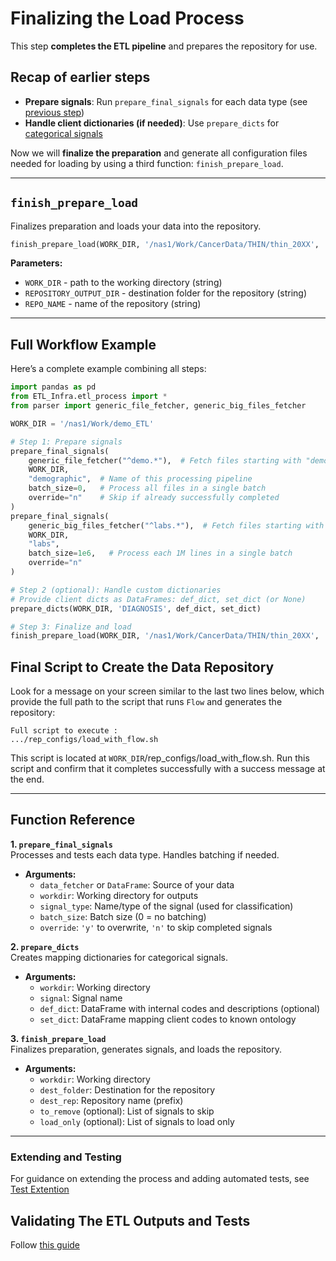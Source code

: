 # Finalizing the Load Process

This step **completes the ETL pipeline** and prepares the repository for use.

## Recap of earlier steps
* **Prepare signals**: Run `prepare_final_signals` for each data type (see [previous step](../02.Process%20Pipeline))
* **Handle client dictionaries (if needed)**: Use `prepare_dicts` for [categorical signals](../02.Process%20Pipeline/Categorical%20signal_%20Custom%20dictionaries.md)


Now we will **finalize the preparation** and generate all configuration files needed for loading by using a third function: `finish_prepare_load`.

---

## `finish_prepare_load`

Finalizes preparation and loads your data into the repository.

```python
finish_prepare_load(WORK_DIR, '/nas1/Work/CancerData/THIN/thin_20XX', 'thin')
```

**Parameters:**

* `WORK_DIR` - path to the working directory (string)
* `REPOSITORY_OUTPUT_DIR` - destination folder for the repository (string)
* `REPO_NAME` - name of the repository (string)

---

## Full Workflow Example

Here’s a complete example combining all steps:

```python
import pandas as pd
from ETL_Infra.etl_process import *
from parser import generic_file_fetcher, generic_big_files_fetcher

WORK_DIR = '/nas1/Work/demo_ETL'

# Step 1: Prepare signals
prepare_final_signals(
    generic_file_fetcher("^demo.*"),  # Fetch files starting with "demo"
    WORK_DIR,
    "demographic",  # Name of this processing pipeline
    batch_size=0,   # Process all files in a single batch
    override="n"    # Skip if already successfully completed
)
prepare_final_signals(
    generic_big_files_fetcher("^labs.*"),  # Fetch files starting with "labs"
    WORK_DIR,
    "labs",  
    batch_size=1e6,   # Process each 1M lines in a single batch
    override="n"    
)

# Step 2 (optional): Handle custom dictionaries
# Provide client dicts as DataFrames: def_dict, set_dict (or None)
prepare_dicts(WORK_DIR, 'DIAGNOSIS', def_dict, set_dict)

# Step 3: Finalize and load
finish_prepare_load(WORK_DIR, '/nas1/Work/CancerData/THIN/thin_20XX', 'thin')
```

## Final Script to Create the Data Repository
Look for a message on your screen similar to the last two lines below, which provide the full path to the script that runs `Flow` and generates the repository:

```text
Full script to execute :
.../rep_configs/load_with_flow.sh
```
This script is located at `WORK_DIR`/rep_configs/load_with_flow.sh. Run this script and confirm that it completes successfully with a success message at the end.

---

## Function Reference

**1. `prepare_final_signals`**  
Processes and tests each data type. Handles batching if needed.

- **Arguments:**
  - `data_fetcher` or `DataFrame`: Source of your data
  - `workdir`: Working directory for outputs
  - `signal_type`: Name/type of the signal (used for classification)
  - `batch_size`: Batch size (0 = no batching)
  - `override`: `'y'` to overwrite, `'n'` to skip completed signals

**2. `prepare_dicts`**  
Creates mapping dictionaries for categorical signals.

- **Arguments:**
  - `workdir`: Working directory
  - `signal`: Signal name
  - `def_dict`: DataFrame with internal codes and descriptions (optional)
  - `set_dict`: DataFrame mapping client codes to known ontology

**3. `finish_prepare_load`**  
Finalizes preparation, generates signals, and loads the repository.

- **Arguments:**
  - `workdir`: Working directory
  - `dest_folder`: Destination for the repository
  - `dest_rep`: Repository name (prefix)
  - `to_remove` (optional): List of signals to skip
  - `load_only` (optional): List of signals to load only

---

### Extending and Testing

For guidance on extending the process and adding automated tests, see [Test Extention](../ETL_process%20dynamic%20testing%20of%20signals.md)

## Validating The ETL Outputs and Tests

Follow [this guide](../04.Read%20Results/)